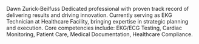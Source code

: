 Dawn Zurick-Beilfuss
Dedicated professional with proven track record of delivering results and driving innovation. Currently serving as EKG Technician at Healthcare Facility, bringing expertise in strategic planning and execution. Core competencies include: EKG/ECG Testing, Cardiac Monitoring, Patient Care, Medical Documentation, Healthcare Compliance.